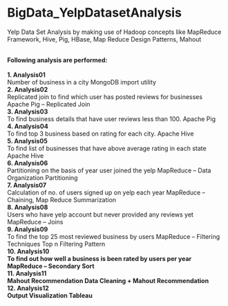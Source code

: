 # BigData_YelpDatasetAnalysis
Yelp Data Set Analysis by making use of Hadoop concepts like MapReduce Framework, Hive, Pig, HBase, Map Reduce Design Patterns, Mahout<br><br>

<b>Following analysis are performed:</b><br><br>
<b>1. Analysis01</b><br>
  Number of business in a city	MongoDB import utility<br>
<b>2. Analysis02</b><br>
  Replicated join to find which user has posted reviews for businesses	Apache Pig – Replicated Join<br>
<b>3. Analysis03</b><br>
  To find business details that have user reviews less than 100.	Apache Pig<br>
<b>4. Analysis04</b><br>
  To find top 3 business based on rating for each city.	Apache Hive<br>
<b>5. Analysis05</b><br>
  To find list of businesses that have above average rating in each state	Apache Hive<br>
<b>6. Analysis06</b><br>
  Partitioning on the basis of year user joined the yelp	MapReduce – Data Organization Partitioning<br>
<b>7. Analysis07</b><br>
  Calculation of no. of users signed up on yelp each year	MapReduce – Chaining, Map Reduce Summarization<br>
<b>8. Analysis08</b><br>
  Users who have yelp account but never provided any reviews yet	MapReduce – Joins<br>
<b>9. Analysis09</b><br>
  To find the top 25 most reviewed business by users	MapReduce – Filtering Techniques Top n Filtering Pattern<br>
<b>10. Analysis10<br>
  To find out how well a business is been rated by users per year	MapReduce – Secondary Sort<br>
<b>11. Analysis11</b><br>
  Mahout Recommendation	Data Cleaning + Mahout Recommendation<br>
<b>12. Analysis12</b><br>
  Output Visualization	Tableau



